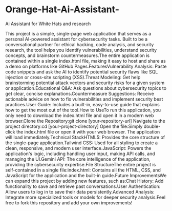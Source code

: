 # Orange-Hat-Ai-Assistant-
Ai Assistant for White Hats and research

This project is a simple, single-page web application that serves as a personal AI-powered assistant for cybersecurity tasks. Built to be a conversational partner for ethical hacking, code analysis, and security research, the tool helps you identify vulnerabilities, understand security concepts, and brainstorm countermeasures.The entire application is contained within a single index.html file, making it easy to host and share as a demo on platforms like GitHub Pages.FeaturesVulnerability Analysis: Paste code snippets and ask the AI to identify potential security flaws like SQL injection or cross-site scripting (XSS).Threat Modeling: Get help brainstorming potential attack vectors and security risks for a given system or application.Educational Q&A: Ask questions about cybersecurity topics to get clear, concise explanations.Countermeasure Suggestions: Receive actionable advice on how to fix vulnerabilities and implement security best practices.User Guide: Includes a built-in, easy-to-use guide that explains how to get the most out of the tool.How to UseTo run this application, you only need to download the index.html file and open it in a modern web browser.Clone the Repository:git clone [your-repository-url]
Navigate to the project directory:cd [your-project-directory]
Open the file:Simply double-click the index.html file or open it with your web browser. The application will load immediately.Technical StackHTML5: Provides the core structure of the single-page application.Tailwind CSS: Used for all styling to create a clean, responsive, and modern user interface.JavaScript: Powers the application's logic, including handling user input, making API calls, and managing the UI.Gemini API: The core intelligence of the application, providing the cybersecurity expertise.File StructureThe entire project is self-contained in a single file:index.html: Contains all the HTML, CSS, and JavaScript for the application and the built-in guide.Future ImprovementsWe can expand this project by adding new features, such as:Chat History: Add functionality to save and retrieve past conversations.User Authentication: Allow users to log in to save their data persistently.Advanced Analysis: Integrate more specialized tools or models for deeper security analysis.Feel free to fork this repository and add your own improvements!
